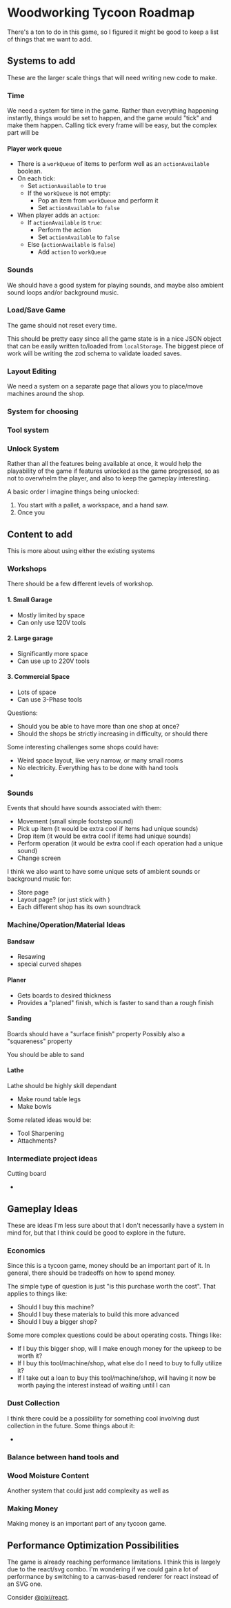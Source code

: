 # Woodworking Tycoon Roadmap

There's a ton to do in this game, so I figured it might be good to keep a list of things that we want to add.

## Systems to add

These are the larger scale things that will need writing new code to make.

### Time

We need a system for time in the game. Rather than everything happening instantly, things would be set to happen, and the game would "tick" and make them happen. Calling tick every frame will be easy, but the complex part will be

#### Player work queue

- There is a `workQueue` of items to perform well as an `actionAvailable` boolean.
- On each tick:
  - Set `actionAvailable` to `true`
  - If the `workQueue` is not empty:
    - Pop an item from `workQueue` and perform it
    - Set `actionAvailable` to `false`
- When player adds an `action`:
  - If `actionAvailable` is `true`:
    - Perform the action
    - Set `actionAvailable` to `false`
  - Else (`actionAvailable` is `false`)
    - Add `action` to `workQueue`

### Sounds

We should have a good system for playing sounds, and maybe also ambient sound loops and/or background music.

### Load/Save Game

The game should not reset every time.

This should be pretty easy since all the game state is in a nice JSON object that can be easily written to/loaded from `localStorage`. The biggest piece of work will be writing the zod schema to validate loaded saves.

### Layout Editing

We need a system on a separate page that allows you to place/move machines around the shop.

### System for choosing

### Tool system

### Unlock System

Rather than all the features being available at once, it would help the playability of the game if features unlocked as the game progressed, so as not to overwhelm the player, and also to keep the gameplay interesting.

A basic order I imagine things being unlocked:

1. You start with a pallet, a workspace, and a hand saw.
2. Once you

## Content to add

This is more about using either the existing systems

### Workshops

There should be a few different levels of workshop.

#### 1. Small Garage

- Mostly limited by space
- Can only use 120V tools

#### 2. Large garage

- Significantly more space
- Can use up to 220V tools

#### 3. Commercial Space

- Lots of space
- Can use 3-Phase tools

Questions:

- Should you be able to have more than one shop at once?
- Should the shops be strictly increasing in difficulty, or should there

Some interesting challenges some shops could have:

- Weird space layout, like very narrow, or many small rooms
- No electricity. Everything has to be done with hand tools
-

### Sounds

Events that should have sounds associated with them:

- Movement (small simple footstep sound)
- Pick up item (it would be extra cool if items had unique sounds)
- Drop item (it would be extra cool if items had unique sounds)
- Perform operation (it would be extra cool if each operation had a unique sound)
- Change screen

I think we also want to have some unique sets of ambient sounds or background music for:

- Store page
- Layout page? (or just stick with )
- Each different shop has its own soundtrack

### Machine/Operation/Material Ideas

#### Bandsaw

- Resawing
- special curved shapes

#### Planer

- Gets boards to desired thickness
- Provides a "planed" finish, which is faster to sand than a rough finish

#### Sanding

Boards should have a "surface finish" property
Possibly also a "squareness" property

You should be able to sand

#### Lathe

Lathe should be highly skill dependant

- Make round table legs
- Make bowls

Some related ideas would be:

- Tool Sharpening
- Attachments?

### Intermediate project ideas

Cutting board

-

## Gameplay Ideas

These are ideas I'm less sure about that I don't necessarily have a system in mind for, but that I think could be good to explore in the future.

### Economics

Since this is a tycoon game, money should be an important part of it. In general, there should be tradeoffs on how to spend money.

The simple type of question is just "is this purchase worth the cost". That applies to things like:

- Should I buy this machine?
- Should I buy these materials to build this more advanced
- Should I buy a bigger shop?

Some more complex questions could be about operating costs. Things like:

- If I buy this bigger shop, will I make enough money for the upkeep to be worth it?
- If I buy this tool/machine/shop, what else do I need to buy to fully utilize it?
- If I take out a loan to buy this tool/machine/shop, will having it now be worth paying the interest instead of waiting until I can

### Dust Collection

I think there could be a possibility for something cool involving dust collection in the future. Some things about it:

-

### Balance between hand tools and

### Wood Moisture Content

Another system that could just add complexity as well as

### Making Money

Making money is an important part of any tycoon game.

## Performance Optimization Possibilities

The game is already reaching performance limitations.
I think this is largely due to the react/svg combo.
I'm wondering if we could gain a lot of performance by switching to a canvas-based renderer for react instead of an SVG one.

Consider [@pixi/react](https://www.npmjs.com/package/@pixi/react).
